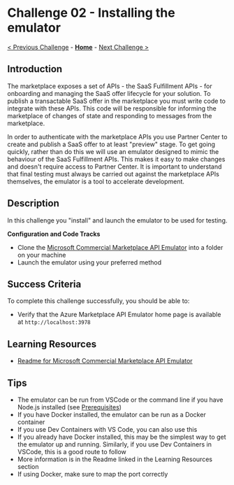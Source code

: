 # Challenge 02 - Installing the emulator

[< Previous Challenge](./Challenge-01.md) - **[Home](../README.md)** - [Next Challenge >](./Challenge-03.md)

## Introduction

The marketplace exposes a set of APIs - the SaaS Fulfillment APIs - for onboarding and managing the SaaS offer lifecycle
for your solution. To publish a transactable SaaS offer in the marketplace you must write code to integrate with these
APIs. This code will be responsible for informing the marketplace of changes of state and responding to messages from
the marketplace.

In order to authenticate with the marketplace APIs you use Partner Center to create and publish a SaaS offer to at least
"preview" stage. To get going quickly, rather than do this we will use an emulator designed to mimic the behaviour of
the SaaS Fulfillment APIs. This makes it easy to make changes and doesn't require access to Partner Center. It is important
to understand that final testing must always be carried out against the marketplace APIs themselves, the emulator is a
tool to accelerate development.

## Description

In this challenge you "install" and launch the emulator to be used for testing.

**Configuration and Code Tracks**
- Clone the
[Microsoft Commercial Marketplace API Emulator](https://github.com/microsoft/Commercial-Marketplace-SaaS-API-Emulator)
into a folder on your machine
- Launch the emulator using your preferred method

## Success Criteria

To complete this challenge successfully, you should be able to:

- Verify that the Azure Marketplace API Emulator home page is available at `http://localhost:3978`

## Learning Resources

- [Readme for Microsoft Commercial Marketplace API Emulator
](https://github.com/microsoft/Commercial-Marketplace-SaaS-API-Emulator/blob/main/README.md)

## Tips

- The emulator can be run from VSCode or the command line if you have Node.js installed
(see [Prerequisites](./Challenge-00.md))
- If you have Docker installed, the emulator can be run as a Docker container
- If you use Dev Containers with VS Code, you can also use this
- If you already have Docker installed, this may be the simplest way to get the emulator up and running. Similarly, if
you use Dev Containers in VSCode, this is a good route to follow
- More information is in the Readme linked in the Learning Resources section
- If using Docker, make sure to map the port correctly
